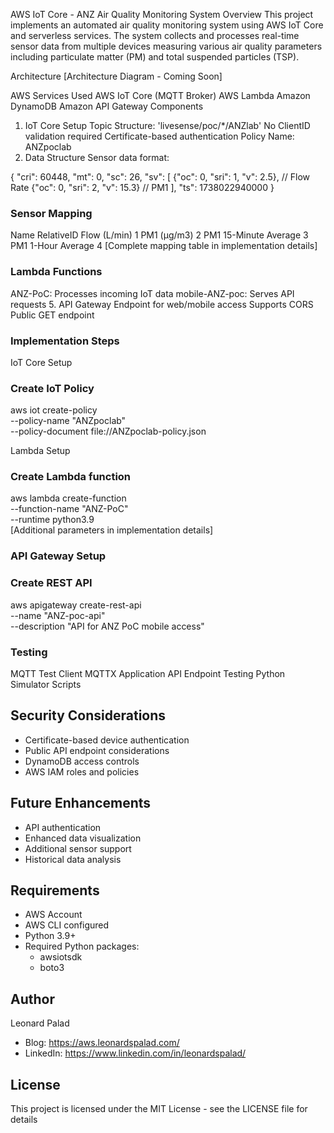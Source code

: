 AWS IoT Core - ANZ Air Quality Monitoring System
Overview
This project implements an automated air quality monitoring system using AWS IoT Core and serverless services. The system collects and processes real-time sensor data from multiple devices measuring various air quality parameters including particulate matter (PM) and total suspended particles (TSP).

Architecture
[Architecture Diagram - Coming Soon]

AWS Services Used
AWS IoT Core (MQTT Broker)
AWS Lambda
Amazon DynamoDB
Amazon API Gateway
Components
1. IoT Core Setup
Topic Structure: 'livesense/poc/*/ANZlab'
No ClientID validation required
Certificate-based authentication
Policy Name: ANZpoclab
2. Data Structure
Sensor data format:

{
    "cri": 60448,
    "mt": 0,
    "sc": 26,
    "sv": [
        {"oc": 0, "sri": 1, "v": 2.5},    // Flow Rate
        {"oc": 0, "sri": 2, "v": 15.3}    // PM1
    ],
    "ts": 1738022940000
}



### Sensor Mapping 
Name	RelativeID
Flow (L/min)	1
PM1 (µg/m3)	2
PM1 15-Minute Average	3
PM1 1-Hour Average	4
[Complete mapping table in implementation details]


###  Lambda Functions 
ANZ-PoC: Processes incoming IoT data
mobile-ANZ-poc: Serves API requests
5. API Gateway
Endpoint for web/mobile access
Supports CORS
Public GET endpoint


###  Implementation Steps 
IoT Core Setup



### Create IoT Policy
aws iot create-policy \
    --policy-name "ANZpoclab" \
    --policy-document file://ANZpoclab-policy.json

Lambda Setup
 
###  Create Lambda function
aws lambda create-function \
    --function-name "ANZ-PoC" \
    --runtime python3.9 \
    [Additional parameters in implementation details]

###  API Gateway Setup 
###  Create REST API
aws apigateway create-rest-api \
    --name "ANZ-poc-api" \
    --description "API for ANZ PoC mobile access"

###  Testing 
MQTT Test Client
MQTTX Application
API Endpoint Testing
Python Simulator Scripts


## Security Considerations
- Certificate-based device authentication
- Public API endpoint considerations
- DynamoDB access controls
- AWS IAM roles and policies

## Future Enhancements
- API authentication
- Enhanced data visualization
- Additional sensor support
- Historical data analysis

## Requirements
- AWS Account
- AWS CLI configured
- Python 3.9+
- Required Python packages:
  - awsiotsdk
  - boto3

## Author
Leonard Palad
- Blog: https://aws.leonardspalad.com/
- LinkedIn: https://www.linkedin.com/in/leonardspalad/

## License
This project is licensed under the MIT License - see the LICENSE file for details 
